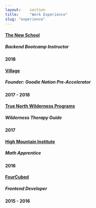 ```yaml
---
layout:    section
title:     "Work Experience"
slug: "experience"
---
```

<div class="experience">
    <div class="experience-left">
        <a href="https://tnsatlanta.org/">
            <h4 class="font-400">The New School</h4>
        </a>
        <h5 class="font-400">Backend Bootcamp Instructor</h5>
    </div>
    <div class="experience-right">
        <h4 class="font-400">2018</h4>
    </div>
</div>
<div class="experience">
    <div class="experience-left">
        <a href="https://goodienation.org/">
            <h4 class="font-400">Village</h4>
        </a>
        <h5 class="font-400">Founder: Goodie Nation Pre-Accelerator</h5>
    </div>
    <div class="experience-right">
        <h4 class="font-400">2017 - 2018</h4>
    </div>
</div>
<div class="experience">
    <div class="experience-left">
        <a href="http://truenorthwilderness.com/">
            <h4 class="font-400">True North Wilderness Programs</h4>
        </a>
        <h5 class="font-400">Wilderness Therapy Guide</h5>
    </div>
    <div class="experience-right">
        <h4 class="font-400">2017</h4>
    </div>
</div>
<div class="experience">
    <div class="experience-left">
        <a href="https://www.hminet.org/">
            <h4 class="font-400">High Mountain Institute</h4>
        </a>
        <h5 class="font-400">Math Apprentice</h5>
    </div>
    <div class="experience-right">
        <h4 class="font-400">2016</h4>
    </div>
</div>
<div class="experience">
    <div class="experience-left">
        <a href="http://fourcubed.com/">
            <h4 class="font-400">FourCubed</h4>
        </a>
        <h5 class="font-400">Frontend Developer</h5>
    </div>
    <div class="experience-right">
        <h4 class="font-400">2015 - 2016</h4>
    </div>
</div>
